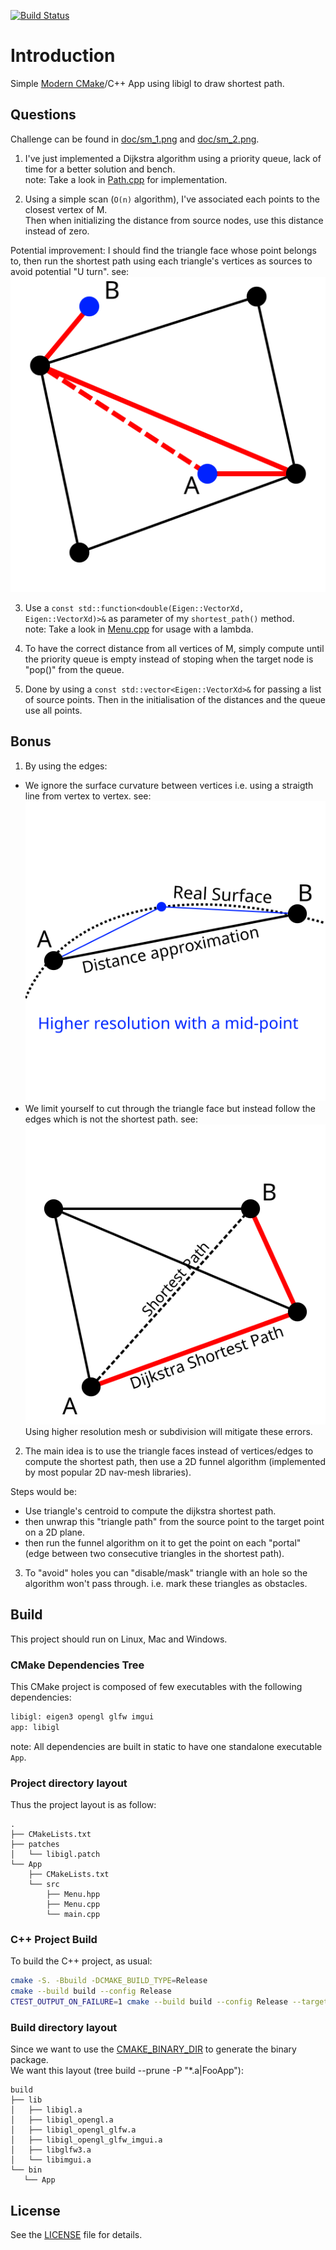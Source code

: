 [![Build Status][docker_status]][docker_link]

[docker_status]: https://github.com/Mizux/sm_challenge/workflows/Docker/badge.svg?branch=main
[docker_link]: https://github.com/Mizux/sm_challenge/actions?query=workflow%3A"Docker"

# Introduction
Simple [Modern CMake](https://cmake.org/)/C++ App using libigl to draw shortest path.<br>

## Questions
Challenge can be found in [doc/sm_1.png](doc/sm_1.png) and [doc/sm_2.png](doc/sm_2.png).

1) I've just implemented a Dijkstra algorithm using a priority queue, lack of time for a better
solution and bench.<br>
note: Take a look in [Path.cpp](App/src/Path.cpp) for implementation.

2) Using a simple scan (`O(n)` algorithm), I've associated each points to the closest vertex of M.<br>
Then when initializing the distance from source nodes, use this distance instead of zero.

Potential improvement: I should find the triangle face whose point belongs to,
then run the shortest path using each triangle's vertices as sources to avoid potential "U turn".
see: ![limitation](doc/limitation.svg)

3) Use a `const std::function<double(Eigen::VectorXd, Eigen::VectorXd)>&` as parameter of my `shortest_path()`
method.<br>
note: Take a look in [Menu.cpp](App/src/Menu.cpp) for usage with a lambda.

4) To have the correct distance from all vertices of M,
simply compute until the priority queue is empty instead of stoping when the
target node is "pop()" from the queue.

5) Done by using a `const std::vector<Eigen::VectorXd>&` for passing a list of source points.
Then in the initialisation of the distances and the queue use all points.

## Bonus

1) By using the edges:
* We ignore the surface curvature between vertices i.e. using a straigth line
  from vertex to vertex.
  see: ![curvature](doc/surface.svg)
* We limit yourself to cut through the triangle face but instead follow
  the edges which is not the shortest path.
  see: ![face](doc/triangles.svg)
Using higher resolution mesh or subdivision will mitigate these errors.

2) The main idea is to use the triangle faces instead of vertices/edges to compute
the shortest path, then use a 2D funnel algorithm (implemented by most popular 2D nav-mesh libraries).

Steps would be:
- Use triangle's centroid to compute the dijkstra shortest path.
- then unwrap this "triangle path" from the source point to the target point on
  a 2D plane.
- then run the funnel algorithm on it to get the point on each "portal" (edge
  between two consecutive triangles in the shortest path).

3) To "avoid" holes you can "disable/mask" triangle with an hole so the
algorithm won't pass through. i.e. mark these triangles as obstacles.

## Build
This project should run on Linux, Mac and Windows.

### CMake Dependencies Tree
This CMake project is composed of few executables with the following dependencies:
```sh
libigl: eigen3 opengl glfw imgui
app: libigl
```
note: All dependencies are built in static to have one standalone executable `App`.  

### Project directory layout
Thus the project layout is as follow:
```
.
├── CMakeLists.txt
├── patches
│   └── libigl.patch
└── App
    ├── CMakeLists.txt
    └── src
        ├── Menu.hpp
        ├── Menu.cpp
        └── main.cpp
```

### C++ Project Build
To build the C++ project, as usual:
```sh
cmake -S. -Bbuild -DCMAKE_BUILD_TYPE=Release
cmake --build build --config Release
CTEST_OUTPUT_ON_FAILURE=1 cmake --build build --config Release --target test
```

### Build directory layout
Since we want to use the [CMAKE_BINARY_DIR](https://cmake.org/cmake/help/latest/variable/CMAKE_BINARY_DIR.html) to generate the binary package.  
We want this layout (tree build --prune -P "*.a|FooApp"):
```
build
├── lib
│   ├── libigl.a
│   ├── libigl_opengl.a
│   ├── libigl_opengl_glfw.a
│   ├── libigl_opengl_glfw_imgui.a
│   ├── libglfw3.a
│   └── libimgui.a
└── bin
   └── App
```

## License
See the [LICENSE](LICENSE) file for details.
